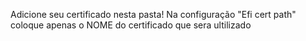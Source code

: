 Adicione seu certificado nesta pasta!
Na configuração "Efi cert path"
coloque apenas o NOME do certificado que sera ultilizado